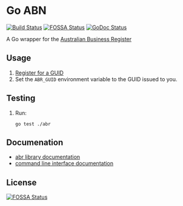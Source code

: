 # Go ABN

[![Build Status](https://travis-ci.org/sjauld/go-abn.svg?branch=master)](https://travis-ci.org/sjauld/go-abn)
[![FOSSA Status](https://app.fossa.io/api/projects/git%2Bgithub.com%2Fsjauld%2Fgo-abn.svg?type=shield)](https://app.fossa.io/projects/git%2Bgithub.com%2Fsjauld%2Fgo-abn?ref=badge_shield)
[![GoDoc Status](https://godoc.org/github.com/ace-teknologi/go-abn?status.svg)](http://godoc.org/github.com/ace-teknologi/go-abn)

A Go wrapper for the
[Australian Business Register](https://abr.business.gov.au/abrxmlsearch/abrxmlsearch.asmx)

## Usage

1. [Register for a GUID](https://www.abr.business.gov.au/RegisterAgreement.aspx)
2. Set the `ABR_GUID` environment variable to the GUID issued to you.

## Testing

1.  Run:
    ```
    go test ./abr
    ```

## Documenation

* [abr library documentation](https://godoc.org/github.com/ace-teknologi/go-abn/abr)
* [command line interface documentation](https://godoc.org/github.com/ace-teknologi/go-abn/cmd)

## License
[![FOSSA Status](https://app.fossa.io/api/projects/git%2Bgithub.com%2Fsjauld%2Fgo-abn.svg?type=large)](https://app.fossa.io/projects/git%2Bgithub.com%2Fsjauld%2Fgo-abn?ref=badge_large)
